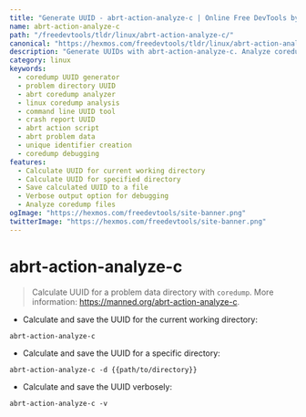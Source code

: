 ```yaml
---
title: "Generate UUID - abrt-action-analyze-c | Online Free DevTools by Hexmos"
name: abrt-action-analyze-c
path: "/freedevtools/tldr/linux/abrt-action-analyze-c/"
canonical: "https://hexmos.com/freedevtools/tldr/linux/abrt-action-analyze-c/"
description: "Generate UUIDs with abrt-action-analyze-c. Analyze coredump files and create unique identifiers for problem data directories. Free online tool, no registration required."
category: linux
keywords:
  - coredump UUID generator
  - problem directory UUID
  - abrt coredump analyzer
  - linux coredump analysis
  - command line UUID tool
  - crash report UUID
  - abrt action script
  - abrt problem data
  - unique identifier creation
  - coredump debugging
features:
  - Calculate UUID for current working directory
  - Calculate UUID for specified directory
  - Save calculated UUID to a file
  - Verbose output option for debugging
  - Analyze coredump files
ogImage: "https://hexmos.com/freedevtools/site-banner.png"
twitterImage: "https://hexmos.com/freedevtools/site-banner.png"
---
```


# abrt-action-analyze-c

> Calculate UUID for a problem data directory with `coredump`.
> More information: <https://manned.org/abrt-action-analyze-c>.

- Calculate and save the UUID for the current working directory:

`abrt-action-analyze-c`

- Calculate and save the UUID for a specific directory:

`abrt-action-analyze-c -d {{path/to/directory}}`

- Calculate and save the UUID verbosely:

`abrt-action-analyze-c -v`
